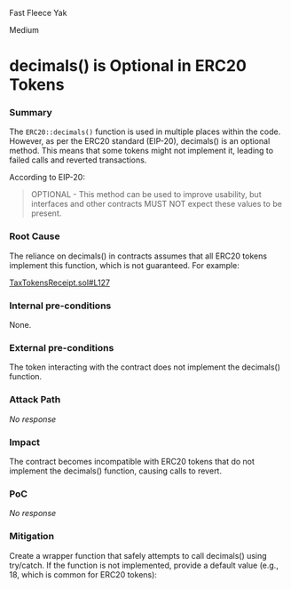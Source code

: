 Fast Fleece Yak

Medium

# decimals() is Optional in ERC20 Tokens

### Summary

The `ERC20::decimals()` function is used in multiple places within the code. However, as per the ERC20 standard (EIP-20), decimals() is an optional method. This means that some tokens might not implement it, leading to failed calls and reverted transactions.

According to EIP-20:

>OPTIONAL - This method can be used to improve usability, but interfaces and other contracts MUST NOT expect these values to be present.

### Root Cause

The reliance on decimals() in contracts assumes that all ERC20 tokens implement this function, which is not guaranteed. For example:

[TaxTokensReceipt.sol#L127](https://github.com/sherlock-audit/2024-11-debita-finance-v3/blob/main/Debita-V3-Contracts/contracts/Non-Fungible-Receipts/TaxTokensReceipts/TaxTokensReceipt.sol#L127)

### Internal pre-conditions

None.

### External pre-conditions

The token interacting with the contract does not implement the decimals() function.

### Attack Path

_No response_

### Impact

The contract becomes incompatible with ERC20 tokens that do not implement the decimals() function, causing calls to revert.

### PoC

_No response_

### Mitigation

Create a wrapper function that safely attempts to call decimals() using try/catch. If the function is not implemented, provide a default value (e.g., 18, which is common for ERC20 tokens):